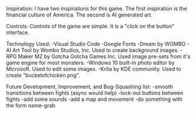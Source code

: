 

Inspiration:
I have two inspirations for this game.  The first inspiration is the financial culture of America. The second is AI generated art.

Controls:
Controls of the game are simple. It is a "click on the button" interface.

Technology Used:
    -Visual Studio Code
    -Google Fonts
    -Dream by WOMBO - AI Art Tool by Wombo Studios, Inc. Used to create background images.
    -RPG Maker MZ by Gotcha Gotcha Games Inc.  Used image pre-sets from it's game engine for most monsters.
    -Windows 10 built-in photo editor by Microsoft.  Used to edit some images.
    -Krita by KDE community. Used to create "bucketofchicken.png".

Future Development, Improvement, and Bug-Squashing list:
    -smooth transitions between fights (async would help)
    -lock-out buttons between fights
    -add some sounds
    -add a map and movement
    -do something with the form name-grab
